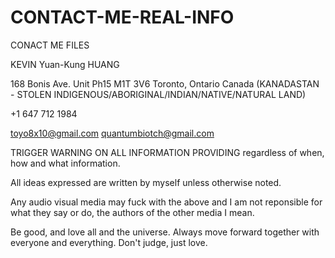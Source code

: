 # CONTACT-ME-REAL-INFO
CONACT ME FILES


KEVIN Yuan-Kung HUANG

168 Bonis Ave. Unit Ph15
M1T 3V6
Toronto, Ontario
Canada (KANADASTAN - STOLEN INDIGENOUS/ABORIGINAL/INDIAN/NATIVE/NATURAL LAND)

+1 647 712 1984

toyo8x10@gmail.com
quantumbiotch@gmail.com


TRIGGER WARNING ON ALL INFORMATION PROVIDING regardless of when, how and what information. 

All ideas expressed are written by myself unless otherwise noted.

Any audio visual media may fuck with the above and I am not reponsible for what they say or do, the authors of the other media I mean.

Be good, and love all and the universe.  Always move forward together with everyone and everything. Don't judge, just love.
